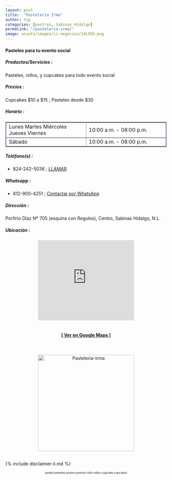 ```yaml
--- 
layout: post
title:  "Pastelería Irma"
author: tip
categories: [postres, Sabinas Hidalgo]
permalink: "/pasteleria-irma/"
image: assets/images/ii-negocios/24LOGO.png
---
```

#### Pasteles para tu evento social

##### Productos/Servicios :

Pasteles, rollos, y cupcakes para todo evento social

##### Precios :

Cupcakes $10 a $15 ; Pasteles desde $30

##### Horario :

<table border="2" bordercolor="#8299b3" cellpadding="4" cellspacing="5">
<colgroup>
    <col width="50%" />
    <col width="50%" />
</colgroup>
    <tbody>
        <tr>
            <td>Lunes Martes Miércoles Jueves Viernes</td>
            <td>10:00 a.m. - 08:00 p.m.</td>
        </tr>
        <tr>
            <td>Sábado</td>
            <td>10:00 a.m. - 08:00 p.m.</td>
        </tr>
    </tbody>
</table>

##### Teléfono(s) :

- 824-242-5036 ; [LLAMAR][Tel1]

##### Whatsapp :

- 812-900-4251 ; [Contactar por WhatsApp][WA1]

[Tel1]: tel:+528242425036

[WA1]: https://wa.me/528129004251?text=Hola,%20saludos%20desde%20PiiDO.

##### Dirección :

Porfirio Díaz Nº 705 (esquina con Regules), Centro, Sabinas Hidalgo, N.L.

##### Ubicación :

<!--..... MAPAS .....-->
<center>
<iframe allowfullscreen="" aria-hidden="false" frameborder="0" height="250" src="https://www.google.com/maps/embed?pb=!1m18!1m12!1m3!1d619.9573653724881!2d-100.1793281158248!3d26.508169802127334!2m3!1f0!2f0!3f0!3m2!1i1024!2i768!4f13.1!3m3!1m2!1s0x86623fa3261a402f%3A0x7d4c1b82c69906a3!2sPasteler%C3%ADa%20Irma%20Gonz%C3%A1lez!5e0!3m2!1sen!2smx!4v1601009101326!5m2!1sen!2smx" style="border: 0;" tabindex="0" width="300"></iframe><!--//CAMBIAR : width="300" height="250" acá arriba ^^-->
<br/>
<br/>
<a href="https://goo.gl/maps/3ytPYtWfoycC48Pc8" target="_blank"><h4>[ Ver en Google Maps ]</h4></a><!--//CAMBIAR únicamente URL aquí-->
<br/>
<br/>
</center>
<!--..... /MAPAS .....-->

<!-- ===== 2da IMAGEN ===== -->
<center>
    <img src="{{ site.baseurl }}/assets/images/ii-negocios/24producto.png" alt="Pasteleria-Irma" style="height: 300px;"/>
</center>

<br />

<!-- Disclaimer & palabras clave
================================================== -->
{% include disclaimer-ii.md %}
<center>
	<span style="font-size: xx-small;">
		<!--Palabras Clave-->pastel pasteles postre postres rollo rollos cupcake cupcakes
	</span>
</center>



<!-- END
================================================== -->